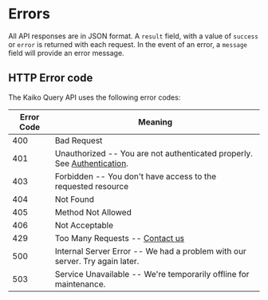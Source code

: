 # Errors

All API responses are in JSON format. A `result` field, with a value of `success` or `error` is returned with each request. In the event of an error, a `message` field will provide an error message.

## HTTP Error code

The Kaiko Query API uses the following error codes:

Error Code | Meaning
---------- | -------
400 | Bad Request
401 | Unauthorized -- You are not authenticated properly. See [Authentication](#authentication).
403 | Forbidden -- You don't have access to the requested resource
404 | Not Found
405 | Method Not Allowed
406 | Not Acceptable
429 | Too Many Requests -- <a href='https://www.kaiko.com/pages/contact'>Contact us</a>
500 | Internal Server Error -- We had a problem with our server. Try again later.
503 | Service Unavailable -- We're temporarily offline for maintenance.


